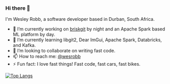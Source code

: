 ### Hi there 👋

I'm Wesley Robb, a software developer based in Durban, South Africa.

- 🔭 I’m currently working on [briskgit](https://github.com/wesrobb/briskgit) by night and an Apache Spark based ML platform by day.
- 🌱 I’m currently learning libgit2, Dear ImGui, Apache Spark, Databricks, and Kafka.
- 👯 I’m looking to collaborate on writing fast code.
- 📫 How to reach me: [@wesrobb](https://twitter.com/wesrobb)
- ⚡ Fun fact: I love fast things! Fast code, fast cars, fast bikes.

[![Top Langs](https://github-readme-stats.vercel.app/api/top-langs/?username=wesrobb)](https://github.com/wesrobb)
